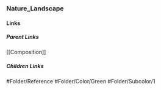 ### Nature_Landscape
#### Links
##### Parent Links
[[Composition]]
##### Children Links
#Folder/Reference
#Folder/Color/Green
#Folder/Subcolor/1
